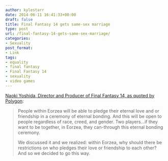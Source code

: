 ```yaml
---
author: kylestarr
date: 2014-06-11 16:41:33+00:00
draft: false
title: Final Fantasy 14 gets same-sex marriage
type: post
url: /final-fantasy-14-gets-same-sex-marriage/
categories:
- Sexuality
post_format:
- Link
tags:
- equality
- final fantasy
- Final Fantasy 14
- sexuality
- video games
---
```


[Naoki Yoshida, Director and Producer of Final Fantasy 14, as quoted by Polygon](http://www.polygon.com/ps4/2014/6/11/5800432/final-fantasy-14-same-sex-marriage-mmo-pc-ps4):


<blockquote>People within Eorzea will be able to pledge their eternal love and or friendship in a ceremony of eternal bonding. And this will be open to people regardless of race, creed, and gender. Two players...if they want to be together, in Eorzea, they can-through this eternal bonding ceremony.

We discussed it and we realized: within Eorzea, why should there be restrictions on who pledges their love or friendship to each other? And so we decided to go this way.</blockquote>
